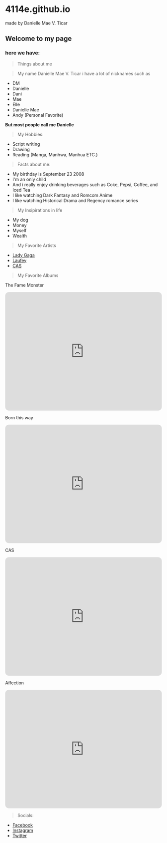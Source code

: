 # 4114e.github.io

made by Danielle Mae V. Ticar

## Welcome to my page
### here we have: 
> Things about me 

> My name Danielle Mae V. Ticar i have a lot of nicknames such as
- DM
- Danielle
- Dani
- Mae
- Elle
- Danielle Mae
- Andy (Personal Favorite)

**But most people call me Danielle**

 > My Hobbies:
 - Script writing 
 - Drawing 
 - Reading (Manga, Manhwa, Manhua ETC.) 
 
 > Facts about me: 
 - My birthday is September 23 2008
 - I'm an only child
 - And i really enjoy drinking beverages such as Coke, Pepsi, Coffee, and Iced Tea
 - I like watching Dark Fantasy and Romcom Anime
 - I like watching Historical Drama and Regency romance series
 
> My Insipirations in life
 - My dog
 - Money
 - Myself
 - Wealth
 
> My Favorite Artists
- [Lady Gaga](https://open.spotify.com/artist/1HY2Jd0NmPuamShAr6KMms?si=wZjelMBQQyehjbQlb82L9g)
- [Laufey](https://open.spotify.com/artist/7gW0r5CkdEUMm42w9XpyZO?si=uoN-aObxRam1ayoJjl2icA) 
- [CAS](https://open.spotify.com/artist/1QAJqy2dA3ihHBFIHRphZj?si=jbiaH13yQpKP5i31gBbY6g)

> My Favorite Albums

The Fame Monster
<iframe style="border-radius:12px" src="https://open.spotify.com/embed/album/6rePArBMb5nLWEaY9aQqL4?utm_source=generator" width="100%" height="380" frameBorder="0" allowfullscreen="" allow="autoplay; clipboard-write; encrypted-media; fullscreen; picture-in-picture" loading="lazy"></iframe>

Born this way
<iframe style="border-radius:12px" src="https://open.spotify.com/embed/album/6LY3AerY6KNGOPsNPL63Kk?utm_source=generator" width="100%" height="380" frameBorder="0" allowfullscreen="" allow="autoplay; clipboard-write; encrypted-media; fullscreen; picture-in-picture" loading="lazy"></iframe>

 CAS 
<iframe style="border-radius:12px" src="https://open.spotify.com/embed/album/2mxFsS5yylSTHNivV53HoA?utm_source=generator" width="100%" height="380" frameBorder="0" allowfullscreen="" allow="autoplay; clipboard-write; encrypted-media; fullscreen; picture-in-picture" loading="lazy"></iframe>
 
Affection
<iframe style="border-radius:12px" src="https://open.spotify.com/embed/album/4zBZX3bPIQkJMY0CaTGFKh?utm_source=generator" width="100%" height="380" frameBorder="0" allowfullscreen="" allow="autoplay; clipboard-write; encrypted-media; fullscreen; picture-in-picture" loading="lazy"></iframe>
 
 
> Socials:
 - [Facebook](https://youtu.be/dQw4w9WgXcQ)
 - [Instagram](https://youtu.be/39Un3-O5hDg)
 - [Twitter](https://youtu.be/npjF032TDDQ)
 
